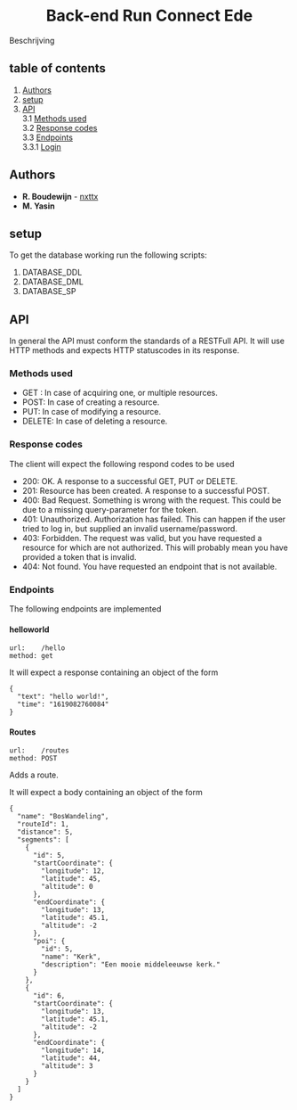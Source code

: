 <h1 align="center">
  <br>
  Back-end Run Connect Ede
  <br>
</h1>
Beschrijving

## table of contents
1. [Authors](#authors)
2. [setup](#setup)
3. [API](#API)<br>
    3.1 [Methods used](#Methods-used)<br>
    3.2 [Response codes](#Response-codes)<br>
    3.3 [Endpoints](#Endpoints)<br>
        3.3.1 [Login](#Login)<br>

        

## Authors
* **R. Boudewijn** - [nxttx](https://github.com/nxttx)
* **M. Yasin**

## setup
To get the database working run the following scripts:
1. DATABASE_DDL
2. DATABASE_DML
3. DATABASE_SP

## API

In general the API must conform the standards of a RESTFull API. It will use HTTP methods and expects HTTP statuscodes in its response.

### Methods used

* GET : In case of acquiring one, or multiple resources.
* POST: In case of creating a resource.
* PUT: In case of modifying  a resource.
* DELETE: In case of deleting a resource.

### Response codes

The client will expect the following respond codes to be used

* 200: OK. A response to a successful GET, PUT or DELETE.
* 201: Resource has been created. A response to a successful POST.
* 400: Bad Request. Something is wrong with the request. This could be due to
  a missing query-parameter for the token.
* 401: Unauthorized. Authorization has failed. This can happen if the user tried to log in, but supplied an invalid username/password.
* 403: Forbidden. The request was valid, but you have requested a resource for which are not authorized. This will probably mean you have provided a token that is invalid.
* 404: Not found. You have requested an endpoint that is not available.

### Endpoints
The following endpoints are implemented

#### helloworld

```
url:    /hello
method: get
```

It will expect a response containing an object of the form

```
{
  "text": "hello world!",
  "time": "1619082760084"
}
```

#### Routes


```
url:    /routes
method: POST
```
Adds a route.

It will expect a body containing an object of the form

```
{
  "name": "BosWandeling",
  "routeId": 1,
  "distance": 5,
  "segments": [
    {
      "id": 5,
      "startCoordinate": {
        "longitude": 12,
        "latitude": 45,
        "altitude": 0
      },
      "endCoordinate": {
        "longitude": 13,
        "latitude": 45.1,
        "altitude": -2
      },
      "poi": {
        "id": 5,
        "name": "Kerk",
        "description": "Een mooie middeleeuwse kerk."
      }
    },
    {
      "id": 6,
      "startCoordinate": {
        "longitude": 13,
        "latitude": 45.1,
        "altitude": -2
      },
      "endCoordinate": {
        "longitude": 14,
        "latitude": 44,
        "altitude": 3
      }
    }
  ]
}
```